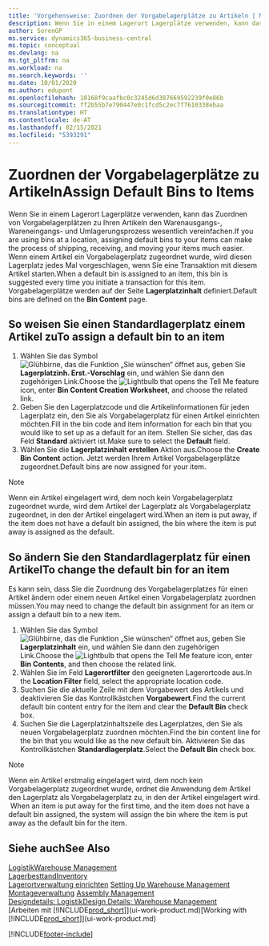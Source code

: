 ```yaml
---
title: 'Vorgehensweise: Zuordnen der Vorgabelagerplätze zu Artikeln | Microsoft Docs'
description: Wenn Sie in einem Lagerort Lagerplätze verwenden, kann das Zuordnen von Vorgabelagerplätzen zu Ihren Artikeln den Warenausgangs-, Wareneingangs- und Umlagerungsprozess wesentlich vereinfachen. Wenn einem Artikel ein Vorgabelagerplatz zugeordnet wurde, wird diesen Lagerplatz jedes Mal vorgeschlagen, wenn Sie eine Transaktion mit diesem Artikel starten.
author: SorenGP
ms.service: dynamics365-business-central
ms.topic: conceptual
ms.devlang: na
ms.tgt_pltfrm: na
ms.workload: na
ms.search.keywords: ''
ms.date: 10/01/2020
ms.author: edupont
ms.openlocfilehash: 10168f9caafbc0c3245d6d387669592239f0e86b
ms.sourcegitcommit: ff2b55b7e790447e0c1fcd5c2ec7f7610338ebaa
ms.translationtype: HT
ms.contentlocale: de-AT
ms.lasthandoff: 02/15/2021
ms.locfileid: "5393291"
---
```

# <a name="assign-default-bins-to-items"></a><span data-ttu-id="bdb89-104">Zuordnen der Vorgabelagerplätze zu Artikeln</span><span class="sxs-lookup"><span data-stu-id="bdb89-104">Assign Default Bins to Items</span></span>
<span data-ttu-id="bdb89-105">Wenn Sie in einem Lagerort Lagerplätze verwenden, kann das Zuordnen von Vorgabelagerplätzen zu Ihren Artikeln den Warenausgangs-, Wareneingangs- und Umlagerungsprozess wesentlich vereinfachen.</span><span class="sxs-lookup"><span data-stu-id="bdb89-105">If you are using bins at a location, assigning default bins to your items can make the process of shipping, receiving, and moving your items much easier.</span></span> <span data-ttu-id="bdb89-106">Wenn einem Artikel ein Vorgabelagerplatz zugeordnet wurde, wird diesen Lagerplatz jedes Mal vorgeschlagen, wenn Sie eine Transaktion mit diesem Artikel starten.</span><span class="sxs-lookup"><span data-stu-id="bdb89-106">When a default bin is assigned to an item, this bin is suggested every time you initiate a transaction for this item.</span></span> <span data-ttu-id="bdb89-107">Vorgabelagerplätze werden auf der Seite **Lagerplatzinhalt** definiert.</span><span class="sxs-lookup"><span data-stu-id="bdb89-107">Default bins are defined on the **Bin Content** page.</span></span>  

## <a name="to-assign-a-default-bin-to-an-item"></a><span data-ttu-id="bdb89-108">So weisen Sie einen Standardlagerplatz einem Artikel zu</span><span class="sxs-lookup"><span data-stu-id="bdb89-108">To assign a default bin to an item</span></span>
1.  <span data-ttu-id="bdb89-109">Wählen Sie das Symbol ![Glühbirne, das die Funktion „Sie wünschen“ öffnet](media/ui-search/search_small.png "Tell Me-Funktion") aus, geben Sie **Lagerplatzinh. Erst.-Vorschlag** ein, und wählen Sie dann den zugehörigen Link.</span><span class="sxs-lookup"><span data-stu-id="bdb89-109">Choose the ![Lightbulb that opens the Tell Me feature](media/ui-search/search_small.png "Tell me what you want to do") icon, enter **Bin Content Creation Worksheet**, and choose the related link.</span></span>  
2.  <span data-ttu-id="bdb89-110">Geben Sie den Lagerplatzcode und die Artikelinformationen für jeden Lagerplatz ein, den Sie als Vorgabelagerplatz für einen Artikel einrichten möchten.</span><span class="sxs-lookup"><span data-stu-id="bdb89-110">Fill in the bin code and item information for each bin that you would like to set up as a default for an item.</span></span> <span data-ttu-id="bdb89-111">Stellen Sie sicher, das das Feld **Standard** aktiviert ist.</span><span class="sxs-lookup"><span data-stu-id="bdb89-111">Make sure to select the **Default** field.</span></span>  
3.  <span data-ttu-id="bdb89-112">Wählen Sie die **Lagerplatzinhalt erstellen** Aktion aus.</span><span class="sxs-lookup"><span data-stu-id="bdb89-112">Choose the **Create Bin Content** action.</span></span> <span data-ttu-id="bdb89-113">Jetzt werden Ihrem Artikel Vorgabelagerplätze zugeordnet.</span><span class="sxs-lookup"><span data-stu-id="bdb89-113">Default bins are now assigned for your item.</span></span>  

> [!NOTE]  
>  <span data-ttu-id="bdb89-114">Wenn ein Artikel eingelagert wird, dem noch kein Vorgabelagerplatz zugeordnet wurde, wird dem Artikel der Lagerplatz als Vorgabelagerplatz zugeordnet, in den der Artikel eingelagert wird.</span><span class="sxs-lookup"><span data-stu-id="bdb89-114">When an item is put away, if the item does not have a default bin assigned, the bin where the item is put away is assigned as the default.</span></span>  

## <a name="to-change-the-default-bin-for-an-item"></a><span data-ttu-id="bdb89-115">So ändern Sie den Standardlagerplatz für einen Artikel</span><span class="sxs-lookup"><span data-stu-id="bdb89-115">To change the default bin for an item</span></span>  
<span data-ttu-id="bdb89-116">Es kann sein, dass Sie die Zuordnung des Vorgabelagerplatzes für einen Artikel ändern oder einem neuen Artikel einen Vorgabelagerplatz zuordnen müssen.</span><span class="sxs-lookup"><span data-stu-id="bdb89-116">You may need to change the default bin assignment for an item or assign a default bin to a new item.</span></span>    
1.  <span data-ttu-id="bdb89-117">Wählen Sie das Symbol ![Glühbirne, das die Funktion „Sie wünschen“ öffnet](media/ui-search/search_small.png "Tell Me-Funktion") aus, geben Sie **Lagerplatzinhalt** ein, und wählen Sie dann den zugehörigen Link.</span><span class="sxs-lookup"><span data-stu-id="bdb89-117">Choose the ![Lightbulb that opens the Tell Me feature](media/ui-search/search_small.png "Tell me what you want to do") icon, enter **Bin Contents**, and then choose the related link.</span></span>  
2.  <span data-ttu-id="bdb89-118">Wählen Sie im Feld **Lagerortfilter** den geeigneten Lagerortcode aus.</span><span class="sxs-lookup"><span data-stu-id="bdb89-118">In the **Location Filter** field, select the appropriate location code.</span></span>  
3.  <span data-ttu-id="bdb89-119">Suchen Sie die aktuelle Zeile mit dem Vorgabewert des Artikels und deaktivieren Sie das Kontrollkästchen **Vorgabewert**.</span><span class="sxs-lookup"><span data-stu-id="bdb89-119">Find the current default bin content entry for the item and clear the **Default Bin** check box.</span></span>  
4.  <span data-ttu-id="bdb89-120">Suchen Sie die Lagerplatzinhaltszeile des Lagerplatzes, den Sie als neuen Vorgabelagerplatz zuordnen möchten.</span><span class="sxs-lookup"><span data-stu-id="bdb89-120">Find the bin content line for the bin that you would like as the new default bin.</span></span> <span data-ttu-id="bdb89-121">Aktivieren Sie das Kontrollkästchen **Standardlagerplatz**.</span><span class="sxs-lookup"><span data-stu-id="bdb89-121">Select the **Default Bin** check box.</span></span>  

> [!NOTE]  
>  <span data-ttu-id="bdb89-122">Wenn ein Artikel erstmalig eingelagert wird, dem noch kein Vorgabelagerplatz zugeordnet wurde, ordnet die Anwendung dem Artikel den Lagerplatz als Vorgabelagerplatz zu, in den der Artikel eingelagert wird.  </span><span class="sxs-lookup"><span data-stu-id="bdb89-122">When an item is put away for the first time, and the item does not have a default bin assigned, the system will assign the bin where the item is put away as the default bin for the item.</span></span>  

## <a name="see-also"></a><span data-ttu-id="bdb89-123">Siehe auch</span><span class="sxs-lookup"><span data-stu-id="bdb89-123">See Also</span></span>  
[<span data-ttu-id="bdb89-124">Logistik</span><span class="sxs-lookup"><span data-stu-id="bdb89-124">Warehouse Management</span></span>](warehouse-manage-warehouse.md)  
[<span data-ttu-id="bdb89-125">Lagerbesttand</span><span class="sxs-lookup"><span data-stu-id="bdb89-125">Inventory</span></span>](inventory-manage-inventory.md)  
<span data-ttu-id="bdb89-126">[Lagerortverwaltung einrichten](warehouse-setup-warehouse.md)   </span><span class="sxs-lookup"><span data-stu-id="bdb89-126">[Setting Up Warehouse Management](warehouse-setup-warehouse.md)   </span></span>  
<span data-ttu-id="bdb89-127">[Montageverwaltung](assembly-assemble-items.md)  </span><span class="sxs-lookup"><span data-stu-id="bdb89-127">[Assembly Management](assembly-assemble-items.md)  </span></span>  
[<span data-ttu-id="bdb89-128">Designdetails: Logistik</span><span class="sxs-lookup"><span data-stu-id="bdb89-128">Design Details: Warehouse Management</span></span>](design-details-warehouse-management.md)  
<span data-ttu-id="bdb89-129">[Arbeiten mit [!INCLUDE[prod_short](includes/prod_short.md)]](ui-work-product.md)</span><span class="sxs-lookup"><span data-stu-id="bdb89-129">[Working with [!INCLUDE[prod_short](includes/prod_short.md)]](ui-work-product.md)</span></span>


[!INCLUDE[footer-include](includes/footer-banner.md)]